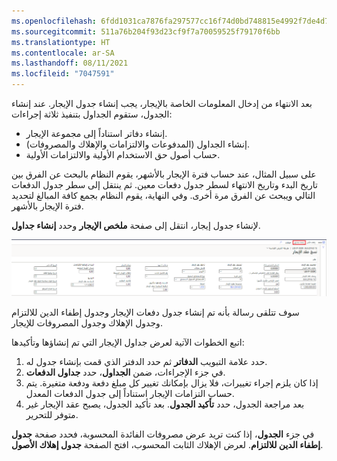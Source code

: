 ```yaml
---
ms.openlocfilehash: 6fdd1031ca7876fa297577cc16f74d0bd748815e4992f7de4d75de80f1a486e2
ms.sourcegitcommit: 511a76b204f93d23cf9f7a70059525f79170f6bb
ms.translationtype: HT
ms.contentlocale: ar-SA
ms.lasthandoff: 08/11/2021
ms.locfileid: "7047591"
---
```

بعد الانتهاء من إدخال المعلومات الخاصة بالإيجار، يجب إنشاء جدول الإيجار. عند إنشاء الجدول، ستقوم الجداول بتنفيذ ثلاثة إجراءات: 

- إنشاء دفاتر استناداً إلى مجموعة الإيجار.
- إنشاء الجداول (المدفوعات والالتزامات والإهلاك والمصروفات).
- حساب أصول حق الاستخدام الأولية والالتزامات الأولية. 

على سبيل المثال، عند حساب فترة الإيجار بالأشهر، يقوم النظام بالبحث عن الفرق بين تاريخ البدء وتاريخ الانتهاء لسطر جدول دفعات معين. ثم ينتقل إلى سطر جدول الدفعات التالي ويبحث عن الفرق مرة أخرى. وفي النهاية، يقوم النظام بجمع كافة المبالغ لتحديد فترة الإيجار بالأشهر.

لإنشاء جدول إيجار، انتقل إلى صفحة **ملخص الإيجار** وحدد **إنشاء جداول**.


 
![لقطة شاشة لصفحة "إنشاء الجداول".](../media/create-schedules.png)

سوف تتلقى رسالة بأنه تم إنشاء جدول دفعات الإيجار وجدول إطفاء الدين للالتزام وجدول الإهلاك وجدول المصروفات للإيجار.

اتبع الخطوات الآتية لعرض جداول الإيجار التي تم إنشاؤها وتأكيدها:

1.  حدد علامة التبويب **الدفاتر** ثم حدد الدفتر الذي قمت بإنشاء جدول له.
2.  في جزء الإجراءات، ضمن **الجداول**، حدد **جداول الدفعات**.
3.  إذا كان يلزم إجراء تغييرات، فلا يزال بإمكانك تغيير كل مبلغ دفعة ودفعة متغيرة. يتم حساب التزامات الإيجار استناداً إلى جدول الدفعات المعدل.
4.  بعد مراجعة الجدول، حدد **تأكيد الجدول**. بعد تأكيد الجدول، يصبح عقد الإيجار غير متوفر للتحرير.

في جزء **الجدول**، إذا كنت تريد عرض مصروفات الفائدة المحسوبة، فحدد صفحة **جدول إطفاء الدين للالتزام**. لعرض الإهلاك الثابت المحسوب، افتح الصفحة **جدول إهلاك الأصول**. 

